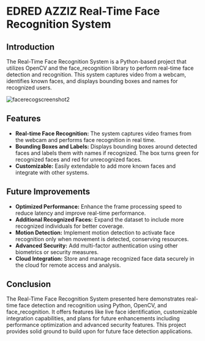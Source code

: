 # EDRED AZZIZ Real-Time Face Recognition System

## Introduction
The Real-Time Face Recognition System is a Python-based project that utilizes OpenCV and the face_recognition library to perform real-time face detection and recognition. This system captures video from a webcam, identifies known faces, and displays bounding boxes and names for recognized users.

![facerecogscreenshot2](https://github.com/eazziz/Face-Recognition-Project/assets/171207708/e5336643-c8f2-432d-993d-179807b11872)



## Features
- **Real-time Face Recognition:** The system captures video frames from the webcam and performs face recognition in real time.
- **Bounding Boxes and Labels:** Displays bounding boxes around detected faces and labels them with names if recognized. The box turns green for recognized faces and red for unrecognized faces.
- **Customizable:** Easily extendable to add more known faces and integrate with other systems.

## Future Improvements
- **Optimized Performance:** Enhance the frame processing speed to reduce latency and improve real-time performance.
- **Additional Recognized Faces:** Expand the dataset to include more recognized individuals for better coverage.
- **Motion Detection:** Implement motion detection to activate face recognition only when movement is detected, conserving resources.
- **Advanced Security:** Add multi-factor authentication using other biometrics or security measures.
- **Cloud Integration:** Store and manage recognized face data securely in the cloud for remote access and analysis.

## Conclusion
The Real-Time Face Recognition System presented here demonstrates real-time face detection and recognition using Python, OpenCV, and face_recognition. It offers features like live face identification, customizable integration capabilities, and plans for future enhancements including performance optimization and advanced security features. This project provides solid ground to build upon for future face detection applications. 




